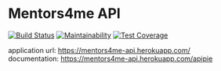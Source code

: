 # Mentors4me API
[![Build Status](https://travis-ci.org/gimmyxd/mentors4me-api.svg?branch=master)](https://travis-ci.org/gimmyxd/mentors4me-api) [![Maintainability](https://api.codeclimate.com/v1/badges/8615ef10d6c036d4caca/maintainability)](https://codeclimate.com/github/PopescuGheorghe/menotors4me-api/maintainability) [![Test Coverage](https://api.codeclimate.com/v1/badges/8615ef10d6c036d4caca/test_coverage)](https://codeclimate.com/github/PopescuGheorghe/menotors4me-api/test_coverage)

application url: https://mentors4me-api.herokuapp.com/ <br>
documentation: https://mentors4me-api.herokuapp.com/apipie
